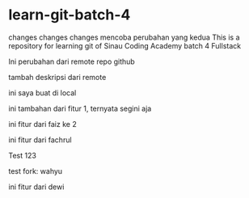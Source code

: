 # learn-git-batch-4

changes changes changes 
mencoba perubahan yang kedua
This is a repository for learning git of Sinau Coding Academy batch 4 Fullstack

Ini perubahan dari remote repo github

tambah deskripsi dari remote

ini saya buat di local

ini tambahan dari fitur 1, ternyata segini aja

ini fitur dari faiz ke 2

ini fitur dari fachrul

Test 123

test fork: wahyu

ini fitur dari dewi